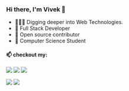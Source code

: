 ### Hi there, I'm Vivek 👋
- 👨🏻‍💻 Digging deeper into Web Technologies.
- 💎 Full Stack Developer 
- 💬 Open source contributor
- 📔 Computer Science Student

#### 📫 checkout my:
<a href="https://twitter.com/Vk_javiya"><img src="https://img.icons8.com/cute-clipart/64/000000/twitter.png"/></a> <a href="https://www.linkedin.com/in/vivekkumarjaviya/"><img src="https://img.icons8.com/cute-clipart/64/000000/linkedin.png"/></a>
<a href="https://vivekjaviya.medium.com/"><img src="https://img.icons8.com/bubbles/64/000000/medium-new.png"/></a>

![](https://github.com/codewithvk/stats/blob/master/generated/languages.svg)
![](https://github.com/codewithvk/stats/blob/master/generated/overview.svg)

<!--
**codewithvk/codewithvk** is a ✨ _special_ ✨ repository because its `README.md` (this file) appears on your GitHub profile.
![My github stats](https://github-readme-stats.vercel.app/api?username=codewithvk&show_icons=true)
Here are some ideas to get you started:

- 🔭 I’m currently working on 
- 🌱 I’m currently learning ...
- 👯 I’m looking to collaborate on ...
- 🤔 I’m looking for help with ...
- 💬 Ask me about ...
- 📫 How to reach me: ...
- 😄 Pronouns: ...
- ⚡ Fun fact: ..
-->
